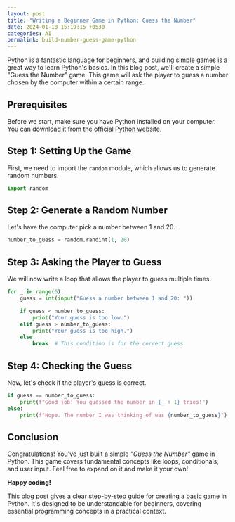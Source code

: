 ```yaml
---
layout: post
title: "Writing a Beginner Game in Python: Guess the Number"
date: 2024-01-18 15:19:15 +0530
categories: AI
permalink: build-number-guess-game-python
---
```


Python is a fantastic language for beginners, and building simple games is a great way to learn Python's basics. In this blog post, we'll create a simple "Guess the Number" game. This game will ask the player to guess a number chosen by the computer within a certain range.

## Prerequisites

Before we start, make sure you have Python installed on your computer. You can download it from [the official Python website](https://www.python.org/downloads/).

## Step 1: Setting Up the Game

First, we need to import the `random` module, which allows us to generate random numbers.

```python
import random
```

## Step 2: Generate a Random Number

Let's have the computer pick a number between 1 and 20.

```python
number_to_guess = random.randint(1, 20)
```

## Step 3: Asking the Player to Guess

We will now write a loop that allows the player to guess multiple times.

```python
for _ in range(6):
    guess = int(input("Guess a number between 1 and 20: "))

    if guess < number_to_guess:
        print("Your guess is too low.")
    elif guess > number_to_guess:
        print("Your guess is too high.")
    else:
        break  # This condition is for the correct guess
```

## Step 4: Checking the Guess

Now, let's check if the player's guess is correct.

```python
if guess == number_to_guess:
    print(f"Good job! You guessed the number in {_ + 1} tries!")
else:
    print(f"Nope. The number I was thinking of was {number_to_guess}")
```

## Conclusion

Congratulations! You've just built a simple _"Guess the Number"_ game in Python. This game covers fundamental concepts like loops, conditionals, and user input. Feel free to expand on it and make it your own!

**Happy coding!**

This blog post gives a clear step-by-step guide for creating a basic game in Python. It's designed to be understandable for beginners, covering essential programming concepts in a practical context.
